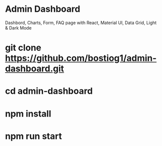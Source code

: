 # Admin Dashboard

Dashbord, Charts, Form, FAQ page with React, Material UI, Data Grid, Light & Dark Mode

# git clone https://github.com/bostiog1/admin-dashboard.git
# cd admin-dashboard
# npm install
# npm run start